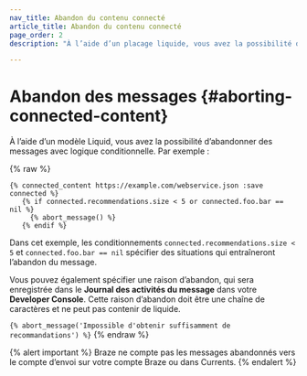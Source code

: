```yaml
---
nav_title: Abandon du contenu connecté
article_title: Abandon du contenu connecté
page_order: 2
description: "À l’aide d’un placage liquide, vous avez la possibilité d’abandonner des messages avec des conditionnements. Le présent article de référence couvre un message qui abordera les meilleures pratiques."

---
```


# Abandon des messages {#aborting-connected-content}

À l’aide d’un modèle Liquid, vous avez la possibilité d’abandonner des messages avec logique conditionnelle. Par exemple :

{% raw %}
```
{% connected_content https://example.com/webservice.json :save connected %}
   {% if connected.recommendations.size < 5 or connected.foo.bar == nil %}
     {% abort_message() %}
   {% endif %}
```

Dans cet exemple, les conditionnements `connected.recommendations.size < 5` et `connected.foo.bar == nil` spécifier des situations qui entraîneront l’abandon du message.

Vous pouvez également spécifier une raison d’abandon, qui sera enregistrée dans le **Journal des activités du message** dans votre **Developer Console**. Cette raison d’abandon doit être une chaîne de caractères et ne peut pas contenir de liquide.

`{% abort_message('Impossible d'obtenir suffisamment de recommandations') %}`
{% endraw %}

{% alert important %}
Braze ne compte pas les messages abandonnés vers le compte d’envoi sur votre compte Braze ou dans Currents.
{% endalert %}
